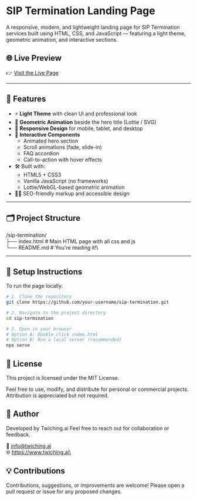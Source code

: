 # SIP Termination Landing Page

A responsive, modern, and lightweight landing page for SIP Termination services built using HTML, CSS, and JavaScript — featuring a light theme, geometric animation, and interactive sections.

## 🌐 Live Preview

👉 [Visit the Live Page](https://www.twiching.ai/products/voice/sip-termination/)

---

## 📌 Features

- ⚡ **Light Theme** with clean UI and professional look
- 🔷 **Geometric Animation** beside the hero title (Lottie / SVG)
- 📱 **Responsive Design** for mobile, tablet, and desktop
- 🧩 **Interactive Components**
  - Animated hero section
  - Scroll animations (fade, slide-in)
  - FAQ accordion
  - Call-to-action with hover effects
- 🛠️ Built with:
  - HTML5 + CSS3
  - Vanilla JavaScript (no frameworks)
  - Lottie/WebGL-based geometric animation
- 🧑‍💼 SEO-friendly markup and accessible design

---

## 🗂️ Project Structure
/sip-termination/ \
├── index.html # Main HTML page with all css and js \
└── README.md # You're reading it!\

---

## 🚀 Setup Instructions

To run the page locally:

```bash
# 1. Clone the repository
git clone https://github.com/your-username/sip-termination.git

# 2. Navigate to the project directory
cd sip-termination

# 3. Open in your browser
# Option A: Double click index.html
# Option B: Run a local server (recommended)
npx serve
```
## 📄 License
This project is licensed under the MIT License.

Feel free to use, modify, and distribute for personal or commercial projects. Attribution is appreciated but not required.

## 👤 Author
Developed by Twiching.ai
Feel free to reach out for collaboration or feedback.

📩 info@twiching.ai\
🌐 https://www.twiching.ai\

## 💡 Contributions
Contributions, suggestions, or improvements are welcome!
Please open a pull request or issue for any proposed changes.


